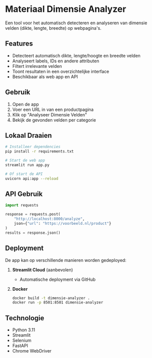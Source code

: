 # Materiaal Dimensie Analyzer

Een tool voor het automatisch detecteren en analyseren van dimensie velden (dikte, lengte, breedte) op webpagina's.

## Features

- Detecteert automatisch dikte, lengte/hoogte en breedte velden
- Analyseert labels, IDs en andere attributen
- Filtert irrelevante velden
- Toont resultaten in een overzichtelijke interface
- Beschikbaar als web app en API

## Gebruik

1. Open de app
2. Voer een URL in van een productpagina
3. Klik op "Analyseer Dimensie Velden"
4. Bekijk de gevonden velden per categorie

## Lokaal Draaien

```bash
# Installeer dependencies
pip install -r requirements.txt

# Start de web app
streamlit run app.py

# Of start de API
uvicorn api:app --reload
```

## API Gebruik

```python
import requests

response = requests.post(
    "http://localhost:8000/analyze",
    json={"url": "https://voorbeeld.nl/product"}
)
results = response.json()
```

## Deployment

De app kan op verschillende manieren worden gedeployed:

1. **Streamlit Cloud** (aanbevolen)
   - Automatische deployment via GitHub

2. **Docker**
   ```bash
   docker build -t dimensie-analyzer .
   docker run -p 8501:8501 dimensie-analyzer
   ```

## Technologie

- Python 3.11
- Streamlit
- Selenium
- FastAPI
- Chrome WebDriver 